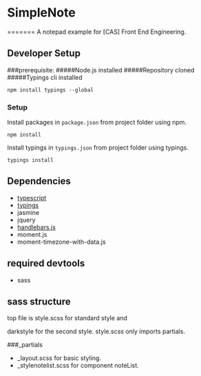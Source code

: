 # SimpleNote
=======
A notepad example for [CAS] Front End Engineering.

## Developer Setup

###prerequisite:
#####Node.js installed
#####Repository cloned
#####Typings cli installed

    npm install typings --global

### Setup
Install packages in `package.json`  from project folder using npm.

    npm install

Install typings in `typings.json`  from project folder using typings.

    typings install

## Dependencies

* [typescript](https://github.com/microsoft/typescript.git)
* [typings](https://github.com/typings/typings.git)
* jasmine
* jquery
* [handlebars.js](https://github.com/wycats/handlebars.js/)
* moment.js
* moment-timezone-with-data.js

## required devtools
* sass

## sass structure
top file is style.scss for standard style and

darkstyle for the second style.
style.scss only imports partials.

###_partials
* _layout.scss for basic styling.
* _stylenotelist.scss for component noteList.

